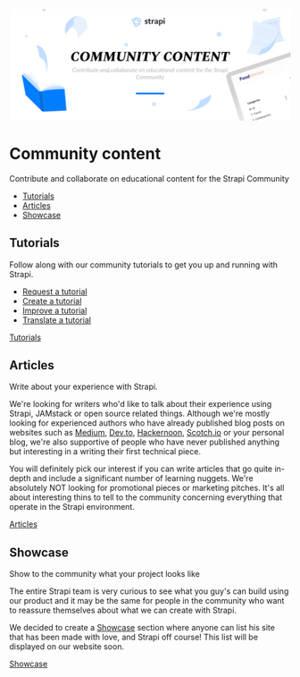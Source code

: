 ![Community content](/assets/banner-community-content.png)

# Community content

Contribute and collaborate on educational content for the Strapi Community

  - [Tutorials](#Tutorials)
  - [Articles](#Articles)
  - [Showcase](#Showcase)

## Tutorials

Follow along with our community tutorials to get you up and running with Strapi.

  - [Request a tutorial](https://github.com/strapi/community-content/issues/new?assignees=Mcastres&labels=To+do&template=request-a-tutorial.md&title=%5BREQUEST%5D)
  - [Create a tutorial](https://github.com/strapi/community-content/issues/new?assignees=Mcastres&labels=In+progress&template=create-a-tutorial.md&title=%5BCREATE%5D)
  - [Improve a tutorial](https://github.com/strapi/community-content/issues/new?assignees=Mcastres&labels=To+do&template=update-a-tutorial.md&title=%5BUPDATE%5D)
  - [Translate a tutorial](https://github.com/strapi/community-content/issues/new?assignees=Mcastres&template=translate-a-tutorial.md&title=%5BTRANSLATE%5D)


  [Tutorials](https://github.com/strapi/community-content/tree/master/tutorials)


## Articles

Write about your experience with Strapi.

We're looking for writers who'd like to talk about their experience using Strapi, JAMstack or open source related things. Although we're mostly looking for experienced authors who have already published blog posts on websites such as [Medium](https://medium.com), [Dev.to](http://dev.to/), [Hackernoon](https://hackernoon.com), [Scotch.io](http://scotch.io/) or your personal blog, we're also supportive of people who have never published anything but interesting in a writing their first technical piece.

You will definitely pick our interest if you can write articles that go quite in-depth and include a significant number of learning nuggets. We're absolutely NOT looking for promotional pieces or marketing pitches. It's all about interesting thins to tell to the community concerning everything that operate in the Strapi environment.

[Articles](https://github.com/strapi/community-content/tree/master/articles)


## Showcase

Show to the community what your project looks like

The entire Strapi team is very curious to see what you guy's can build using our product and it may be the same for people in the community who want to reassure themselves about what we can create with Strapi.

We decided to create a [Showcase](https://github.com/strapi/community-content/tree/master/showcase) section where anyone can list his site that has been made with love, and Strapi off course! This list will be displayed on our website soon.


[Showcase](https://github.com/strapi/community-content/tree/master/showcase)
